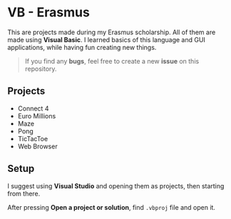 # VB - Erasmus
This are projects made during my Erasmus scholarship. All of them are made using **Visual Basic**. I learned basics of this language and GUI applications, while having fun creating new things.

> If you find any **bugs**, feel free to create a new **issue** on this repository.

## Projects
- Connect 4
- Euro Millions
- Maze
- Pong
- TicTacToe
- Web Browser

## Setup
I suggest using **Visual Studio** and opening them as projects, then starting from there. 

After pressing **Open a project or solution**, find `.vbproj` file and open it.
